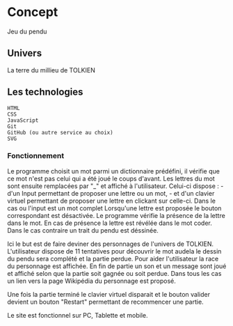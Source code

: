 # Concept

Jeu du pendu

## Univers

La terre du millieu de TOLKIEN

## Les technologies   

    HTML
    CSS
    JavaScript
    Git
    GitHub (ou autre service au choix)
    SVG

### Fonctionnement

Le programme choisit un mot parmi un dictionnaire prédéfini,
il vérifie que ce mot n'est pas celui qui a été joué le coups d'avant.
Les lettres du mot sont ensuite remplacées par "_" et affiché à l'utilisateur. 
Celui-ci dispose  :
     - d'un Input permettant de proposer une lettre ou un mot,
     - et d'un clavier virtuel permettant de proposer une lettre en clickant sur celle-ci.
Dans le cas ou l'input est un mot complet
Lorsqu'une lettre est proposée le bouton correspondant est désactivée.
Le programme vérifie la présence de la lettre dans le mot.
En cas de présence la lettre est révélée dans le mot coder.
Dans le cas contraire un trait du pendu est déssinée. 

Ici  le but est de faire deviner des personnages de l'univers de TOLKIEN.
L'utilisateur dispose de 11 tentatives pour découvrir le mot audela le dessin du pendu sera complété et la partie perdue.
Pour aider l'utilisateur la race du personnage est affichée.
En fin de partie un son et un message sont joué et affiché selon que la partie soit gagnée ou soit perdue.
Dans tous les cas un lien vers la page Wikipédia du personnage est proposé.

Une fois la partie terminé le clavier virtuel disparait et le bouton valider devient un bouton "Restart" permettant de recommencer une partie.

Le site est fonctionnel sur PC, Tablette et mobile.












    

